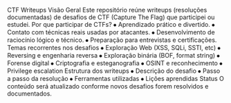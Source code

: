 CTF Writeups
Visão Geral
Este repositório reúne writeups (resoluções documentadas) de desafios de CTF (Capture The Flag) que participei ou estudei.
Por que participar de CTFs?
⦁	Aprendizado prático e divertido.
⦁	Contato com técnicas reais usadas por atacantes.
⦁	Desenvolvimento de raciocínio lógico e técnico.
⦁	Preparação para entrevistas e certificações.
Temas recorrentes nos desafios
⦁	Exploração Web (XSS, SQLi, SSTI, etc)
⦁	Reversing e engenharia reversa
⦁	Exploração binária (BOF, format string)
⦁	Forense digital
⦁	Criptografia e esteganografia
⦁	OSINT e reconhecimento
⦁	Privilege escalation
Estrutura dos writeups
⦁	Descrição do desafio
⦁	Passo a passo da resolução
⦁	Ferramentas utilizadas
⦁	Lições aprendidas
Status
O conteúdo será atualizado conforme novos desafios forem resolvidos e documentados.
